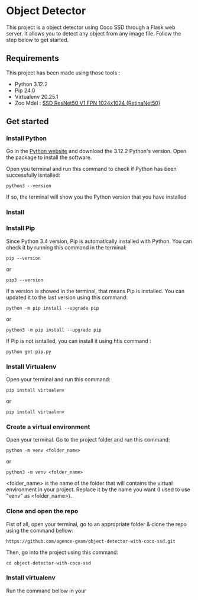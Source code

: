 # Object Detector

This project is a object detector using Coco SSD through a Flask web server. It allows you to detect any object from any image file. Follow the step below to get started.


## Requirements
This project has been made using those tools :
* Python 3.12.2
* Pip 24.0
* Virtualenv 20.25.1
* Zoo Mdel : [SSD ResNet50 V1 FPN 1024x1024 (RetinaNet50)](https://github.com/tensorflow/models/blob/master/research/object_detection/g3doc/tf2_detection_zoo.md)



## Get started
### Install Python
Go in the [Python website](https://www.python.org/downloads/) and download the 3.12.2 Python's version. Open the package to install the software.

Open you terminal and run this command to check if Python has been successfully isntalled:
```
python3 --version
```

If so, the terminal will show you the Python version that you have installed

### Install 

### Install Pip
Since Python 3.4 version, Pip is automatically installed with Python. You can check it by running this command in the terminal:
```
pip --version
```
or
```
pip3 --version
```

If a version is showed in the terminal, that means Pip is installed. You can updated it to the last version using this command:
```
python -m pip install --upgrade pip
```
or
```
python3 -m pip install --upgrade pip
```

If Pip is not isntalled, you can install it using htis command :
```
python get-pip.py
```

### Install Virtualenv
Open your terminal and run this command:
```
pip install virtualenv
```
or
```
pip install virtualenv
```

### Create a virtual environment
Open your terminal. Go to the project folder and run this command:
```
python -m venv <folder_name>
```
or
```
python3 -m venv <folder_name>
```
<folder_name> is the name of the folder that will contains the virtual environment in your project. Replace it by the name you want (I used to use "venv" as <folder_name>).





### Clone and open the repo

Fist of all, open your terminal, go to an appropriate folder  & clone the repo using the command bellow:
```
https://github.com/agence-gvam/object-detector-with-coco-ssd.git
```
Then, go into the project using this command:
```
cd object-detector-with-coco-ssd
```

### Install virtualenv
Run the command bellow in your 


